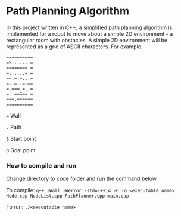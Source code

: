 # Path Planning Algorithm
In this project written in C++, a simplified path planning algorithm is implemented for a robot to move about a simple 2D environment - a rectangular room with obstacles.
A simple 2D environment will be represented as a grid of ASCII characters. 
For example. 
```
==========
=S.......=
========.=
=......=.=
==.=.=...=
=..=..=.==
=.===.=..=
=..==G==.=
===.======
==========
```

`=` Wall

`.` Path

`S` Start point

`G` Goal point

### How to compile and run
Change directory to code folder and run the command below.

To compile: 
`g++ -Wall -Werror -std=c++14 -O -o <executable name> Node.cpp NodeList.cpp PathPlanner.cpp main.cpp`

To run:
`./<executable name>`
